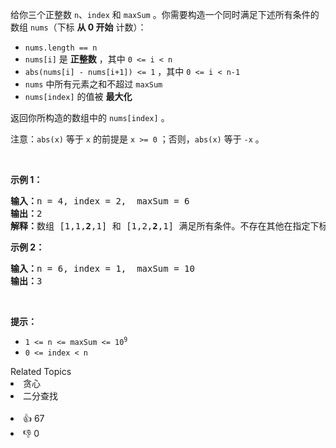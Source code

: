 <p>给你三个正整数 <code>n</code>、<code>index</code> 和 <code>maxSum</code> 。你需要构造一个同时满足下述所有条件的数组 <code>nums</code>（下标 <strong>从 0 开始</strong> 计数）：</p>

<ul> 
 <li><code>nums.length == n</code></li> 
 <li><code>nums[i]</code> 是 <strong>正整数</strong> ，其中 <code>0 &lt;= i &lt; n</code></li> 
 <li><code>abs(nums[i] - nums[i+1]) &lt;= 1</code> ，其中 <code>0 &lt;= i &lt; n-1</code></li> 
 <li><code>nums</code> 中所有元素之和不超过 <code>maxSum</code></li> 
 <li><code>nums[index]</code> 的值被 <strong>最大化</strong></li> 
</ul>

<p>返回你所构造的数组中的 <code>nums[index]</code> 。</p>

<p>注意：<code>abs(x)</code> 等于 <code>x</code> 的前提是 <code>x &gt;= 0</code> ；否则，<code>abs(x)</code> 等于 <code>-x</code> 。</p>

<p>&nbsp;</p>

<p><strong>示例 1：</strong></p>

<pre><strong>输入：</strong>n = 4, index = 2,  maxSum = 6
<strong>输出：</strong>2
<strong>解释：</strong>数组 [1,1,<strong>2</strong>,1] 和 [1,2,<strong>2</strong>,1] 满足所有条件。不存在其他在指定下标处具有更大值的有效数组。
</pre>

<p><strong>示例 2：</strong></p>

<pre><strong>输入：</strong>n = 6, index = 1,  maxSum = 10
<strong>输出：</strong>3
</pre>

<p>&nbsp;</p>

<p><strong>提示：</strong></p>

<ul> 
 <li><code>1 &lt;= n &lt;= maxSum &lt;= 10<sup>9</sup></code></li> 
 <li><code>0 &lt;= index &lt; n</code></li> 
</ul>

<div><div>Related Topics</div><div><li>贪心</li><li>二分查找</li></div></div><br><div><li>👍 67</li><li>👎 0</li></div>